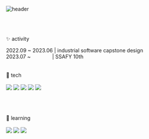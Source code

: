 ![header](https://capsule-render.vercel.app/api?type=Waving&text=Moon%20Jun%20Hyeong&fontColor=F5F0FF&fontSize=50)
<br/> <br/> <br/> <br/> 

 ✨ activity <br>

2022.09 ~ 2023.06 | industrial software capstone design <br>
2023.07 ~     &nbsp; &nbsp; &nbsp; &nbsp; &nbsp; &nbsp;  &nbsp;    | SSAFY 10th
<br/> <br/> <br/> 
 🔭 tech<br/> <br/> 
<img src="https://img.shields.io/badge/Android-3DDC84?style=flat&logo=android&logoColor=white"/>
<img src="https://img.shields.io/badge/Java-007396?style=flat&logo=Java&logoColor=white" />
<img src="https://img.shields.io/badge/python-3776AB?style=flat&logo=python&logoColor=white" />
<img src="https://img.shields.io/badge/rstudio-75AADB?style=flat&logo=rstudio&logoColor=white" />
<img src="https://img.shields.io/badge/oracleSQL-F80000?style=flat&logo=oracle&logoColor=white" />

<br/><br/><br/>
🌱 learning <br/> <br/> 
<img src="https://img.shields.io/badge/HTML5-E34F26?style=flat&logo=HTML5&logoColor=white" />
<img src="https://img.shields.io/badge/CSS3-1572B6?style=flat&logo=CSS3&logoColor=white" />
<img src="https://img.shields.io/badge/javascript-F7DF1E?style=flat&logo=javascript&logoColor=white" />


<!--
**NoRuTnT/NoRuTnT** is a ✨ _special_ ✨ repository because its `README.md` (this file) appears on your GitHub profile.

Here are some ideas to get you started:

- 🔭 I’m currently working on ...
- 🌱 I’m currently learning ...
- 👯 I’m looking to collaborate on ...
- 🤔 I’m looking for help with ...
- 💬 Ask me about ...
- 📫 How to reach me: ...
- 😄 Pronouns: ...
- ⚡ Fun fact: ...
-->
